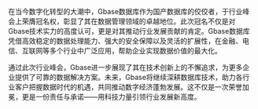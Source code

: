 在当今数字化转型的大潮中，Gbase数据库作为国产数据库的佼佼者，于行业峰会上荣膺冠名权，彰显了其在数据管理领域的卓越地位。此次冠名不仅是对Gbase技术实力的高度认可，更是对其推动行业发展贡献的肯定。Gbase数据库凭借高效稳定的数据处理能力、强大的安全保障以及灵活的扩展性，在金融、电信、互联网等多个行业中广泛应用，帮助企业实现数据价值的最大化。

通过此次行业峰会，Gbase进一步展现了其在技术创新上的不懈追求，为更多企业提供了可靠的数据解决方案。未来，Gbase将继续深耕数据库技术，助力各行业客户把握数据时代的机遇，共同推动数字经济蓬勃发展。这不仅是一次荣誉加冕，更是一份责任与承诺——用科技力量引领行业发展新高度。